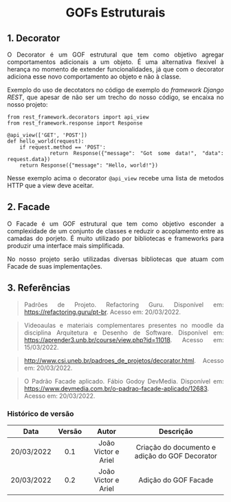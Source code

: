 # <center> GOFs Estruturais

<div align="justify">


## 1. Decorator

O Decorator é um GOF estrutural que tem como objetivo agregar comportamentos adicionais a um objeto. É uma alternativa flexivel à herança no momento de extender funcionalidades, já que com o decorator adiciona esse novo comportamento ao objeto e não à classe.

Exemplo do uso de decotators no código de exemplo do _framework Django REST_, que apesar de não ser um trecho do nosso código, se encaixa no nosso projeto:

```
from rest_framework.decorators import api_view
from rest_framework.response import Response

@api_view(['GET', 'POST'])
def hello_world(request):
    if request.method == 'POST':
        return Response({"message": "Got some data!", "data": request.data})
    return Response({"message": "Hello, world!"})
```

Nesse exemplo acima o decorator `@api_view` recebe uma lista de metodos HTTP que a view deve aceitar.

## 2. Facade
O Facade é um GOF estrutural que tem como objetivo esconder a complexidade de um conjunto de classes e reduzir o acoplamento entre as camadas do porjeto. É muito utilizado por bibliotecas e frameworks para produzir uma interface mais simplificada.

No nosso projeto serão utilizadas diversas bibliotecas que atuam com Facade de suas implementações.

## 3. Referências

> Padrões de Projeto. Refactoring Guru. Disponível em: https://refactoring.guru/pt-br. Acesso em: 20/03/2022.

> Videoaulas e materiais complementares presentes no moodle da disciplina Arquitetura e Desenho de Software. Disponível em: https://aprender3.unb.br/course/view.php?id=11018. Acesso em: 15/03/2022.

> http://www.csi.uneb.br/padroes_de_projetos/decorator.html. Acesso em: 20/03/2022.

> O Padrão Facade aplicado. Fábio Godoy DevMedia. Disponível em: https://www.devmedia.com.br/o-padrao-facade-aplicado/12683. Acesso em: 20/03/2022.

</div>

### Histórico de versão

|    Data    | Versão |    Autor    |      Descrição       |
| :--------: | :----: | :---------: | :------------------: |
| 20/03/2022 |  0.1   | João Victor e Ariel | Criação do documento e adição do GOF Decorator |
| 20/03/2022 |  0.2   | João Victor e Ariel | Adição do GOF Facade |

